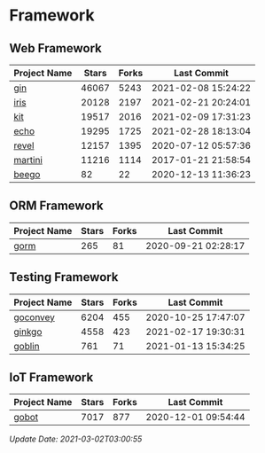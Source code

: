 # Framework

## Web Framework
| Project Name | Stars | Forks | Last Commit |
| ------------ | ----- | ----- | ----------- |
| [gin](https://github.com/gin-gonic/gin) | 46067 | 5243 | 2021-02-08 15:24:22 |
| [iris](https://github.com/kataras/iris) | 20128 | 2197 | 2021-02-21 20:24:01 |
| [kit](https://github.com/go-kit/kit) | 19517 | 2016 | 2021-02-09 17:31:23 |
| [echo](https://github.com/labstack/echo) | 19295 | 1725 | 2021-02-28 18:13:04 |
| [revel](https://github.com/revel/revel) | 12157 | 1395 | 2020-07-12 05:57:36 |
| [martini](https://github.com/go-martini/martini) | 11216 | 1114 | 2017-01-21 21:58:54 |
| [beego](https://github.com/astaxie/beego) | 82 | 22 | 2020-12-13 11:36:23 |

## ORM Framework
| Project Name | Stars | Forks | Last Commit |
| ------------ | ----- | ----- | ----------- |
| [gorm](https://github.com/jinzhu/gorm) | 265 | 81 | 2020-09-21 02:28:17 |

## Testing Framework
| Project Name | Stars | Forks | Last Commit |
| ------------ | ----- | ----- | ----------- |
| [goconvey](https://github.com/smartystreets/goconvey) | 6204 | 455 | 2020-10-25 17:47:07 |
| [ginkgo](https://github.com/onsi/ginkgo) | 4558 | 423 | 2021-02-17 19:30:31 |
| [goblin](https://github.com/franela/goblin) | 761 | 71 | 2021-01-13 15:34:25 |

## IoT Framework
| Project Name | Stars | Forks | Last Commit |
| ------------ | ----- | ----- | ----------- |
| [gobot](https://github.com/hybridgroup/gobot) | 7017 | 877 | 2020-12-01 09:54:44 |

*Update Date: 2021-03-02T03:00:55*